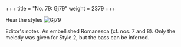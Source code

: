 +++
title = "No. 79: Gj79"
weight = 2379
+++

Hear the styles
![Gj79](/img/079DurDimM.jpg)

Editor's notes: An embellished Romanesca (cf. nos. 7 and 8). Only the melody was given for Style 2, but the bass can be inferred.
